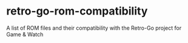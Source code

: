 # retro-go-rom-compatibility
A list of ROM files and their compatibility with the Retro-Go project for Game &amp; Watch
